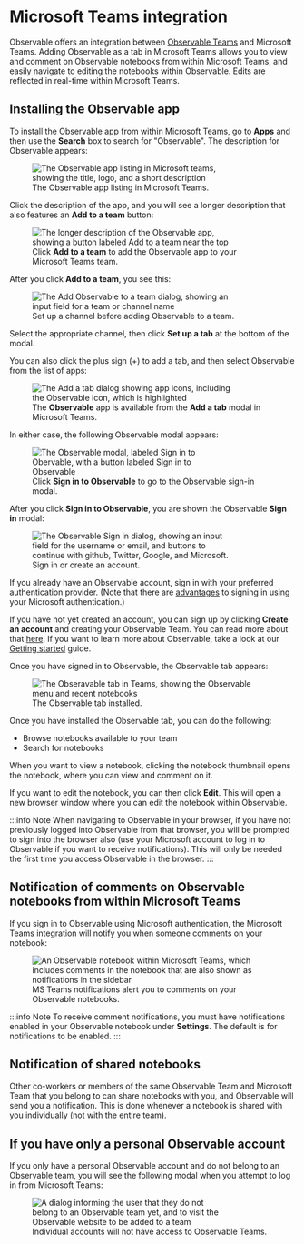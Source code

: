 # Microsoft Teams integration

Observable offers an integration between [Observable Teams](https://observablehq.com/@observablehq/getting-started-with-teams) and Microsoft Teams. Adding Observable as a tab in Microsoft Teams allows you to view and comment on Observable notebooks from within Microsoft Teams, and easily navigate to editing the notebooks within Observable. Edits are reflected in real-time within Microsoft Teams.

## Installing the Observable app
To install the Observable app from within Microsoft Teams, go to **Apps** and then use the **Search** box to search for "Observable". The description for Observable appears:


<figure>
  <img
    class="screenshot" style="max-width:350px;"
    src="/accounts-workspaces/assets/ObsAppSearchResults.png"
    alt="The Observable app listing in Microsoft teams, showing the title, logo, and a short description"
  />
  <figcaption>The Observable app listing in Microsoft Teams.</figcaption>
</figure>


Click the description of the app, and you will see a longer description that also features an **Add to a team** button:


<figure>
  <img
    class="screenshot" style="max-width:350px;"
    src="/accounts-workspaces/assets/ObsApp_LongDescription.png"
    alt="The longer description of the Observable app, showing a button labeled Add to a team near the top"
  />
  <figcaption>Click <b>Add to a team</b> to add the Observable app to your Microsoft Teams team.</figcaption>
</figure>


After you click **Add to a team**, you see this:


<figure>
  <img
    class="screenshot" style="max-width:350px;"
    src="/accounts-workspaces/assets/AddObsToTeam.png"
    alt="The Add Observable to a team dialog, showing an input field for a team or channel name"
  />
  <figcaption>Set up a channel before adding Observable to a team.</figcaption>
</figure>


Select the appropriate channel, then click **Set up a tab** at the bottom of the modal.

You can also click the plus sign (+) to add a tab, and then select Observable from the list of apps:


<figure>
  <img
    class="screenshot" style="max-width:350px;"
    src="/accounts-workspaces/assets/AddATab.png"
    alt="The Add a tab dialog showing app icons, including the Observable icon, which is highlighted"
  />
  <figcaption>The <b>Observable</b> app is available from the <b>Add a tab</b> modal in Microsoft Teams.</figcaption>
</figure>


In either case, the following Observable modal appears:


<figure>
  <img
    class="screenshot" style="max-width:350px;"
    src="/accounts-workspaces/assets/SignInToObs.png"
    alt="The Observable modal, labeled Sign in to Obervable, with a button labeled Sign in to Observable"
  />
  <figcaption>Click <b>Sign in to Observable</b> to go to the Observable sign-in modal.</figcaption>
</figure>


After you click **Sign in to Observable**, you are shown the Observable **Sign in** modal:


<figure>
  <img
    class="screenshot" style="max-width:350px;"
    src="/accounts-workspaces/assets/ObsSignIn.png"
    alt="The Observable Sign in dialog, showing an input field for the username or email, and buttons to continue with github, Twitter, Google, and Microsoft."
  />
  <figcaption>Sign in or create an account.</figcaption>
</figure>


If you already have an Observable account, sign in with your preferred authentication provider. (Note that there are [advantages](#notification) to signing in using your Microsoft authentication.)

If you have not yet created an account, you can sign up by clicking **Create an account** and creating your Observable Team. You can read more about that [here](/accounts-workspaces/accounts#create-an-account). If you want to learn more about Observable, take a look at our [Getting started](/learn/overview) guide.

Once you have signed in to Observable, the Observable tab appears:


<figure>
  <img
    class="screenshot" style="max-width:600px;"
    src="/accounts-workspaces/assets/ObservableTabInstalled.png"
    alt="The Obseravable tab in Teams, showing the Observable menu and recent notebooks"
  />
  <figcaption>The Observable tab installed.</figcaption>
</figure>


Once you have installed the Observable tab, you can do the following:
- Browse notebooks available to your team
- Search for notebooks

When you want to view a notebook, clicking the notebook thumbnail opens the notebook, where you can view and comment on it.


If you want to edit the notebook, you can then click **Edit**. This will open a new browser window where you can edit the notebook within Observable.

:::info Note
  When navigating to Observable in your browser, if you have not previously logged into Observable from that browser, you will be prompted to sign into the browser also (use your Microsoft account to log in to Observable if you want to receive notifications). This will only be needed the first time you access Observable in the browser.
:::

## Notification of comments on Observable notebooks from within Microsoft Teams

If you sign in to Observable using Microsoft authentication, the Microsoft Teams integration will notify you when someone comments on your notebook:

<figure>
  <img
    class="screenshot" style="max-width:450px;"
    src="/accounts-workspaces/assets/MSTeamsCommentNotification_v2.png"
    alt="An Observable notebook within Microsoft Teams, which includes comments in the notebook that are also shown as notifications in the sidebar"
  />
  <figcaption>MS Teams notifications alert you to comments on your Observable notebooks.</figcaption>
</figure>


:::info Note
  To receive comment notifications, you must have notifications enabled in your Observable notebook under <b>Settings</b>. The default is for notifications to be enabled.
:::

## Notification of shared notebooks

Other co-workers or members of the same Observable Team and Microsoft Team that you belong to can share notebooks with you, and Observable will send you a notification. This is done whenever a notebook is shared with you individually (not with the entire team).

## If you have only a personal Observable account
If you only have a personal Observable account and do not belong to an Observable team, you will see the following modal when you attempt to log in from Microsoft Teams:


<figure>
  <img
    class="screenshot" style="max-width:350px;"
    src="/accounts-workspaces/assets/NoTeamsYet.png"
    alt="A dialog informing the user that they do not belong to an Observable team yet, and to visit the Observable website to be added to a team"
  />
  <figcaption>Individual accounts will not have access to Observable Teams.</figcaption>
</figure>



